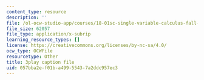 ```yaml
---
content_type: resource
description: ''
file: /ol-ocw-studio-app/courses/18-01sc-single-variable-calculus-fall-2010/057bba2ef01ba49955437a2ddc957ec3_MK_0QHbUnIA.srt
file_size: 62057
file_type: application/x-subrip
learning_resource_types: []
license: https://creativecommons.org/licenses/by-nc-sa/4.0/
ocw_type: OCWFile
resourcetype: Other
title: 3play caption file
uid: 057bba2e-f01b-a499-5543-7a2ddc957ec3
---
```

